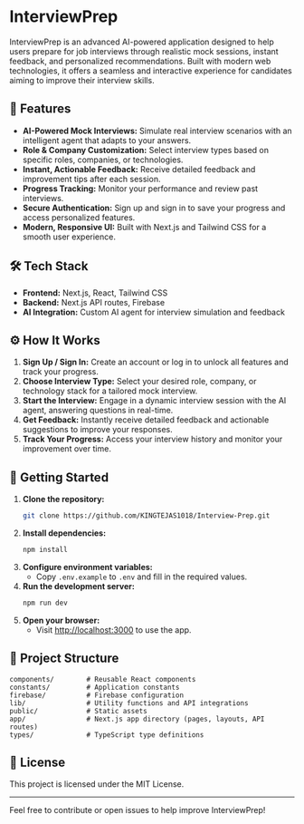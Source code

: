 # InterviewPrep

InterviewPrep is an advanced AI-powered application designed to help users prepare for job interviews through realistic mock sessions, instant feedback, and personalized recommendations. Built with modern web technologies, it offers a seamless and interactive experience for candidates aiming to improve their interview skills.

## 🚀 Features

- **AI-Powered Mock Interviews:** Simulate real interview scenarios with an intelligent agent that adapts to your answers.
- **Role & Company Customization:** Select interview types based on specific roles, companies, or technologies.
- **Instant, Actionable Feedback:** Receive detailed feedback and improvement tips after each session.
- **Progress Tracking:** Monitor your performance and review past interviews.
- **Secure Authentication:** Sign up and sign in to save your progress and access personalized features.
- **Modern, Responsive UI:** Built with Next.js and Tailwind CSS for a smooth user experience.

## 🛠️ Tech Stack

- **Frontend:** Next.js, React, Tailwind CSS
- **Backend:** Next.js API routes, Firebase
- **AI Integration:** Custom AI agent for interview simulation and feedback

## ⚙️ How It Works

1. **Sign Up / Sign In:** Create an account or log in to unlock all features and track your progress.
2. **Choose Interview Type:** Select your desired role, company, or technology stack for a tailored mock interview.
3. **Start the Interview:** Engage in a dynamic interview session with the AI agent, answering questions in real-time.
4. **Get Feedback:** Instantly receive detailed feedback and actionable suggestions to improve your responses.
5. **Track Your Progress:** Access your interview history and monitor your improvement over time.

## 🏁 Getting Started

1. **Clone the repository:**
   ```sh
   git clone https://github.com/KINGTEJAS1018/Interview-Prep.git
   ```
2. **Install dependencies:**
   ```sh
   npm install
   ```
3. **Configure environment variables:**
   - Copy `.env.example` to `.env` and fill in the required values.
4. **Run the development server:**
   ```sh
   npm run dev
   ```
5. **Open your browser:**
   - Visit [http://localhost:3000](http://localhost:3000) to use the app.

## 📂 Project Structure

```
components/        # Reusable React components
constants/         # Application constants
firebase/          # Firebase configuration
lib/               # Utility functions and API integrations
public/            # Static assets
app/               # Next.js app directory (pages, layouts, API routes)
types/             # TypeScript type definitions
```

## 📄 License

This project is licensed under the MIT License.

---

Feel free to contribute or open issues to help improve InterviewPrep!
